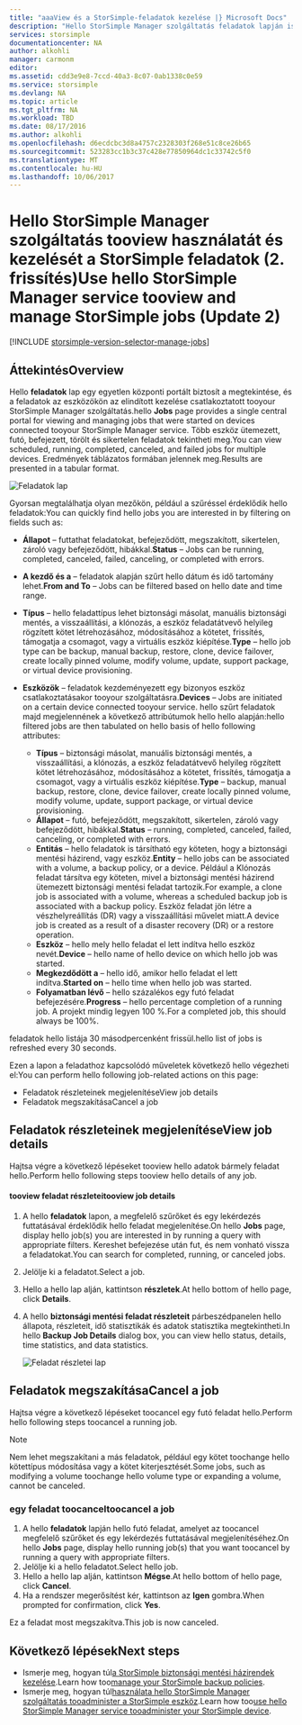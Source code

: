 ```yaml
---
title: "aaaView és a StorSimple-feladatok kezelése |} Microsoft Docs"
description: "Hello StorSimple Manager szolgáltatás feladatok lapján ismerteti, hogyan toouse azt tootrack újabb, aktuális és ütemezett biztonsági mentési feladatok."
services: storsimple
documentationcenter: NA
author: alkohli
manager: carmonm
editor: 
ms.assetid: cdd3e9e8-7ccd-40a3-8c07-0ab1338c0e59
ms.service: storsimple
ms.devlang: NA
ms.topic: article
ms.tgt_pltfrm: NA
ms.workload: TBD
ms.date: 08/17/2016
ms.author: alkohli
ms.openlocfilehash: d6ecdcbc3d8a4757c2328303f268e51c8ce26b65
ms.sourcegitcommit: 523283cc1b3c37c428e77850964dc1c33742c5f0
ms.translationtype: MT
ms.contentlocale: hu-HU
ms.lasthandoff: 10/06/2017
---
```

# <a name="use-hello-storsimple-manager-service-tooview-and-manage-storsimple-jobs-update-2"></a><span data-ttu-id="4bd64-103">Hello StorSimple Manager szolgáltatás tooview használatát és kezelését a StorSimple feladatok (2. frissítés)</span><span class="sxs-lookup"><span data-stu-id="4bd64-103">Use hello StorSimple Manager service tooview and manage StorSimple jobs (Update 2)</span></span>
[!INCLUDE [storsimple-version-selector-manage-jobs](../../includes/storsimple-version-selector-manage-jobs.md)]

## <a name="overview"></a><span data-ttu-id="4bd64-104">Áttekintés</span><span class="sxs-lookup"><span data-stu-id="4bd64-104">Overview</span></span>
<span data-ttu-id="4bd64-105">Hello **feladatok** lap egy egyetlen központi portált biztosít a megtekintése, és a feladatok az eszközökön az elindított kezelése csatlakoztatott tooyour StorSimple Manager szolgáltatás.</span><span class="sxs-lookup"><span data-stu-id="4bd64-105">hello **Jobs** page provides a single central portal for viewing and managing jobs that were started on devices connected tooyour StorSimple Manager service.</span></span> <span data-ttu-id="4bd64-106">Több eszköz ütemezett, futó, befejezett, törölt és sikertelen feladatok tekintheti meg.</span><span class="sxs-lookup"><span data-stu-id="4bd64-106">You can view scheduled, running, completed, canceled, and failed jobs for multiple devices.</span></span> <span data-ttu-id="4bd64-107">Eredmények táblázatos formában jelennek meg.</span><span class="sxs-lookup"><span data-stu-id="4bd64-107">Results are presented in a tabular format.</span></span> 

![Feladatok lap](./media/storsimple-manage-jobs-u2/jobs.png)

<span data-ttu-id="4bd64-109">Gyorsan megtalálhatja olyan mezőkön, például a szűréssel érdeklődik hello feladatok:</span><span class="sxs-lookup"><span data-stu-id="4bd64-109">You can quickly find hello jobs you are interested in by filtering on fields such as:</span></span>

* <span data-ttu-id="4bd64-110">**Állapot** – futtathat feladatokat, befejeződött, megszakított, sikertelen, zároló vagy befejeződött, hibákkal.</span><span class="sxs-lookup"><span data-stu-id="4bd64-110">**Status** – Jobs can be running, completed, canceled, failed, canceling, or completed with errors.</span></span>
* <span data-ttu-id="4bd64-111">**A kezdő és a** – feladatok alapján szűrt hello dátum és idő tartomány lehet.</span><span class="sxs-lookup"><span data-stu-id="4bd64-111">**From and To** – Jobs can be filtered based on hello date and time range.</span></span>
* <span data-ttu-id="4bd64-112">**Típus** – hello feladattípus lehet biztonsági másolat, manuális biztonsági mentés, a visszaállítási, a klónozás, a eszköz feladatátvevő helyileg rögzített kötet létrehozásához, módosításához a kötetet, frissítés, támogatja a csomagot, vagy a virtuális eszköz kiépítése.</span><span class="sxs-lookup"><span data-stu-id="4bd64-112">**Type** – hello job type can be backup, manual backup, restore, clone, device failover, create locally pinned volume, modify volume, update, support package, or virtual device provisioning.</span></span>
* <span data-ttu-id="4bd64-113">**Eszközök** – feladatok kezdeményezett egy bizonyos eszköz csatlakoztatásakor tooyour szolgáltatásra.</span><span class="sxs-lookup"><span data-stu-id="4bd64-113">**Devices** – Jobs are initiated on a certain device connected tooyour service.</span></span>
  <span data-ttu-id="4bd64-114">hello szűrt feladatok majd megjelennének a következő attribútumok hello hello alapján:</span><span class="sxs-lookup"><span data-stu-id="4bd64-114">hello filtered jobs are then tabulated on hello basis of hello following attributes:</span></span>
  
  * <span data-ttu-id="4bd64-115">**Típus** – biztonsági másolat, manuális biztonsági mentés, a visszaállítási, a klónozás, a eszköz feladatátvevő helyileg rögzített kötet létrehozásához, módosításához a kötetet, frissítés, támogatja a csomagot, vagy a virtuális eszköz kiépítése.</span><span class="sxs-lookup"><span data-stu-id="4bd64-115">**Type** – backup, manual backup, restore, clone, device failover, create locally pinned volume, modify volume, update, support package, or virtual device provisioning.</span></span>
  * <span data-ttu-id="4bd64-116">**Állapot** – futó, befejeződött, megszakított, sikertelen, zároló vagy befejeződött, hibákkal.</span><span class="sxs-lookup"><span data-stu-id="4bd64-116">**Status** – running, completed, canceled, failed, canceling, or completed with errors.</span></span>
  * <span data-ttu-id="4bd64-117">**Entitás** – hello feladatok is társítható egy köteten, hogy a biztonsági mentési házirend, vagy eszköz.</span><span class="sxs-lookup"><span data-stu-id="4bd64-117">**Entity** – hello jobs can be associated with a volume, a backup policy, or a device.</span></span> <span data-ttu-id="4bd64-118">Például a Klónozás feladat társítva egy köteten, mivel a biztonsági mentési házirend ütemezett biztonsági mentési feladat tartozik.</span><span class="sxs-lookup"><span data-stu-id="4bd64-118">For example, a clone job is associated with a volume, whereas a scheduled backup job is associated with a backup policy.</span></span> <span data-ttu-id="4bd64-119">Eszköz feladat jön létre a vészhelyreállítás (DR) vagy a visszaállítási művelet miatt.</span><span class="sxs-lookup"><span data-stu-id="4bd64-119">A device job is created as a result of a disaster recovery (DR) or a restore operation.</span></span>
  * <span data-ttu-id="4bd64-120">**Eszköz** – hello mely hello feladat el lett indítva hello eszköz nevét.</span><span class="sxs-lookup"><span data-stu-id="4bd64-120">**Device** – hello name of hello device on which hello job was started.</span></span>
  * <span data-ttu-id="4bd64-121">**Megkezdődött a** – hello idő, amikor hello feladat el lett indítva.</span><span class="sxs-lookup"><span data-stu-id="4bd64-121">**Started on** – hello time when hello job was started.</span></span>
  * <span data-ttu-id="4bd64-122">**Folyamatban lévő** – hello százalékos egy futó feladat befejezésére.</span><span class="sxs-lookup"><span data-stu-id="4bd64-122">**Progress** – hello percentage completion of a running job.</span></span> <span data-ttu-id="4bd64-123">A projekt mindig legyen 100 %.</span><span class="sxs-lookup"><span data-stu-id="4bd64-123">For a completed job, this should always be 100%.</span></span>

<span data-ttu-id="4bd64-124">feladatok hello listája 30 másodpercenként frissül.</span><span class="sxs-lookup"><span data-stu-id="4bd64-124">hello list of jobs is refreshed every 30 seconds.</span></span>

<span data-ttu-id="4bd64-125">Ezen a lapon a feladathoz kapcsolódó műveletek következő hello végezheti el:</span><span class="sxs-lookup"><span data-stu-id="4bd64-125">You can perform hello following job-related actions on this page:</span></span>

* <span data-ttu-id="4bd64-126">Feladatok részleteinek megjelenítése</span><span class="sxs-lookup"><span data-stu-id="4bd64-126">View job details</span></span>
* <span data-ttu-id="4bd64-127">Feladatok megszakítása</span><span class="sxs-lookup"><span data-stu-id="4bd64-127">Cancel a job</span></span>

## <a name="view-job-details"></a><span data-ttu-id="4bd64-128">Feladatok részleteinek megjelenítése</span><span class="sxs-lookup"><span data-stu-id="4bd64-128">View job details</span></span>
<span data-ttu-id="4bd64-129">Hajtsa végre a következő lépéseket tooview hello adatok bármely feladat hello.</span><span class="sxs-lookup"><span data-stu-id="4bd64-129">Perform hello following steps tooview hello details of any job.</span></span>

#### <a name="tooview-job-details"></a><span data-ttu-id="4bd64-130">tooview feladat részletei</span><span class="sxs-lookup"><span data-stu-id="4bd64-130">tooview job details</span></span>
1. <span data-ttu-id="4bd64-131">A hello **feladatok** lapon, a megfelelő szűrőket és egy lekérdezés futtatásával érdeklődik hello feladat megjelenítése.</span><span class="sxs-lookup"><span data-stu-id="4bd64-131">On hello **Jobs** page, display hello job(s) you are interested in by running a query with appropriate filters.</span></span> <span data-ttu-id="4bd64-132">Kereshet befejezése után fut, és nem vonható vissza a feladatokat.</span><span class="sxs-lookup"><span data-stu-id="4bd64-132">You can search for completed, running, or canceled jobs.</span></span>
2. <span data-ttu-id="4bd64-133">Jelölje ki a feladatot.</span><span class="sxs-lookup"><span data-stu-id="4bd64-133">Select a job.</span></span>
3. <span data-ttu-id="4bd64-134">Hello a hello lap alján, kattintson **részletek**.</span><span class="sxs-lookup"><span data-stu-id="4bd64-134">At hello bottom of hello page, click **Details**.</span></span>
4. <span data-ttu-id="4bd64-135">A hello **biztonsági mentési feladat részleteit** párbeszédpanelen hello állapota, részleteit, idő statisztikák és adatok statisztika megtekintheti.</span><span class="sxs-lookup"><span data-stu-id="4bd64-135">In hello **Backup Job Details** dialog box, you can view hello status, details, time statistics, and data statistics.</span></span>
   
    ![Feladat részletei lap](./media/storsimple-manage-jobs-u2/JobDetails.png)

## <a name="cancel-a-job"></a><span data-ttu-id="4bd64-137">Feladatok megszakítása</span><span class="sxs-lookup"><span data-stu-id="4bd64-137">Cancel a job</span></span>
<span data-ttu-id="4bd64-138">Hajtsa végre a következő lépéseket toocancel egy futó feladat hello.</span><span class="sxs-lookup"><span data-stu-id="4bd64-138">Perform hello following steps toocancel a running job.</span></span>

> [!NOTE]
> <span data-ttu-id="4bd64-139">Nem lehet megszakítani a más feladatok, például egy kötet toochange hello kötettípus módosítása vagy a kötet kiterjesztését.</span><span class="sxs-lookup"><span data-stu-id="4bd64-139">Some jobs, such as modifying a volume toochange hello volume type or expanding a volume, cannot be canceled.</span></span>
> 
> 

### <a name="toocancel-a-job"></a><span data-ttu-id="4bd64-140">egy feladat toocancel</span><span class="sxs-lookup"><span data-stu-id="4bd64-140">toocancel a job</span></span>
1. <span data-ttu-id="4bd64-141">A hello **feladatok** lapján hello futó feladat, amelyet az toocancel megfelelő szűrőket és egy lekérdezés futtatásával megjelenítéséhez.</span><span class="sxs-lookup"><span data-stu-id="4bd64-141">On hello **Jobs** page, display hello running job(s) that you want toocancel by running a query with appropriate filters.</span></span>
2. <span data-ttu-id="4bd64-142">Jelölje ki a hello feladatot.</span><span class="sxs-lookup"><span data-stu-id="4bd64-142">Select hello job.</span></span>
3. <span data-ttu-id="4bd64-143">Hello a hello lap alján, kattintson **Mégse**.</span><span class="sxs-lookup"><span data-stu-id="4bd64-143">At hello bottom of hello page, click **Cancel**.</span></span>
4. <span data-ttu-id="4bd64-144">Ha a rendszer megerősítést kér, kattintson az **Igen** gombra.</span><span class="sxs-lookup"><span data-stu-id="4bd64-144">When prompted for confirmation, click **Yes**.</span></span>

<span data-ttu-id="4bd64-145">Ez a feladat most megszakítva.</span><span class="sxs-lookup"><span data-stu-id="4bd64-145">This job is now canceled.</span></span>

## <a name="next-steps"></a><span data-ttu-id="4bd64-146">Következő lépések</span><span class="sxs-lookup"><span data-stu-id="4bd64-146">Next steps</span></span>
* <span data-ttu-id="4bd64-147">Ismerje meg, hogyan túl[a StorSimple biztonsági mentési házirendek kezelése](storsimple-manage-backup-policies.md).</span><span class="sxs-lookup"><span data-stu-id="4bd64-147">Learn how too[manage your StorSimple backup policies](storsimple-manage-backup-policies.md).</span></span>
* <span data-ttu-id="4bd64-148">Ismerje meg, hogyan túl[használata hello StorSimple Manager szolgáltatás tooadminister a StorSimple eszköz](storsimple-manager-service-administration.md).</span><span class="sxs-lookup"><span data-stu-id="4bd64-148">Learn how too[use hello StorSimple Manager service tooadminister your StorSimple device](storsimple-manager-service-administration.md).</span></span>

